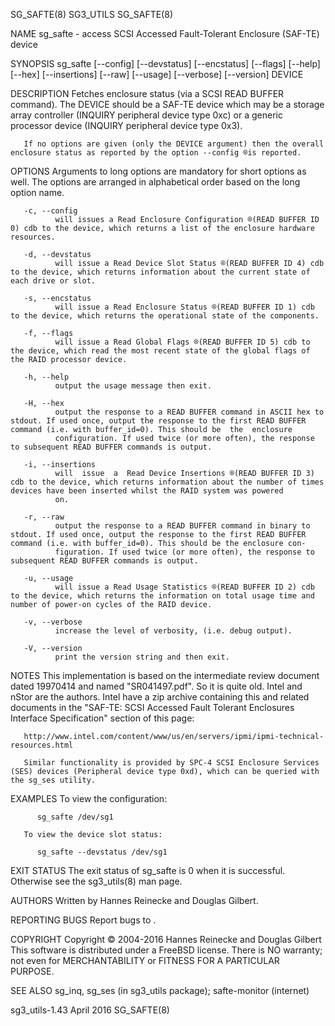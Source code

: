 SG_SAFTE(8)                                                                                       SG3_UTILS                                                                                       SG_SAFTE(8)



NAME
       sg_safte - access SCSI Accessed Fault-Tolerant Enclosure (SAF-TE) device

SYNOPSIS
       sg_safte [--config] [--devstatus] [--encstatus] [--flags] [--help] [--hex] [--insertions] [--raw] [--usage] [--verbose] [--version] DEVICE

DESCRIPTION
       Fetches  enclosure  status (via a SCSI READ BUFFER command).  The DEVICE should be a SAF-TE device which may be a storage array controller (INQUIRY peripheral device type 0xc) or a generic processor
       device (INQUIRY peripheral device type 0x3).

       If no options are given (only the DEVICE argument) then the overall enclosure status as reported by the option --config ®is reported.

OPTIONS
       Arguments to long options are mandatory for short options as well.  The options are arranged in alphabetical order based on the long option name.

       -c, --config
              will issues a Read Enclosure Configuration ®(READ BUFFER ID 0) cdb to the device, which returns a list of the enclosure hardware resources.

       -d, --devstatus
              will issue a Read Device Slot Status ®(READ BUFFER ID 4) cdb to the device, which returns information about the current state of each drive or slot.

       -s, --encstatus
              will issue a Read Enclosure Status ®(READ BUFFER ID 1) cdb to the device, which returns the operational state of the components.

       -f, --flags
              will issue a Read Global Flags ®(READ BUFFER ID 5) cdb to the device, which read the most recent state of the global flags of the RAID processor device.

       -h, --help
              output the usage message then exit.

       -H, --hex
              output the response to a READ BUFFER command in ASCII hex to stdout. If used once, output the response to the first READ BUFFER command (i.e. with buffer_id=0). This should be  the  enclosure
              configuration. If used twice (or more often), the response to subsequent READ BUFFER commands is output.

       -i, --insertions
              will  issue  a  Read Device Insertions ®(READ BUFFER ID 3) cdb to the device, which returns information about the number of times devices have been inserted whilst the RAID system was powered
              on.

       -r, --raw
              output the response to a READ BUFFER command in binary to stdout. If used once, output the response to the first READ BUFFER command (i.e. with buffer_id=0). This should be the enclosure con-
              figuration. If used twice (or more often), the response to subsequent READ BUFFER commands is output.

       -u, --usage
              will issue a Read Usage Statistics ®(READ BUFFER ID 2) cdb to the device, which returns the information on total usage time and number of power-on cycles of the RAID device.

       -v, --verbose
              increase the level of verbosity, (i.e. debug output).

       -V, --version
              print the version string and then exit.

NOTES
       This  implementation  is  based  on the intermediate review document dated 19970414 and named "SR041497.pdf". So it is quite old. Intel and nStor are the authors. Intel have a zip archive containing
       this and related documents in the "SAF-TE: SCSI Accessed Fault Tolerant Enclosures Interface Specification" section of this page:

       http://www.intel.com/content/www/us/en/servers/ipmi/ipmi-technical-resources.html

       Similar functionality is provided by SPC-4 SCSI Enclosure Services (SES) devices (Peripheral device type 0xd), which can be queried with the sg_ses utility.

EXAMPLES
       To view the configuration:

          sg_safte /dev/sg1

       To view the device slot status:

          sg_safte --devstatus /dev/sg1

EXIT STATUS
       The exit status of sg_safte is 0 when it is successful. Otherwise see the sg3_utils(8) man page.

AUTHORS
       Written by Hannes Reinecke and Douglas Gilbert.

REPORTING BUGS
       Report bugs to <dgilbert at interlog dot com>.

COPYRIGHT
       Copyright © 2004-2016 Hannes Reinecke and Douglas Gilbert
       This software is distributed under a FreeBSD license. There is NO warranty; not even for MERCHANTABILITY or FITNESS FOR A PARTICULAR PURPOSE.

SEE ALSO
       sg_inq, sg_ses (in sg3_utils package); safte-monitor (internet)



sg3_utils-1.43                                                                                    April 2016                                                                                      SG_SAFTE(8)
